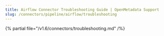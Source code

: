 ```yaml
---
title: Airflow Connector Troubleshooting Guide | OpenMetadata Support
slug: /connectors/pipeline/airflow/troubleshooting
---
```


{% partial file="/v1.6/connectors/troubleshooting.md" /%}

